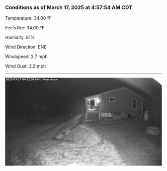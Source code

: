 ### Conditions as of March 17, 2025 at 4:57:54 AM CDT 

Temperature: 34.00 &deg;F

Feels like: 34.00 &deg;F

Humidity: 81%

Wind Direction: ENE

Windspeed: 2.7 mph

Wind Gust: 2.9 mph

---

<img src="./images/latest.jpeg"/>

